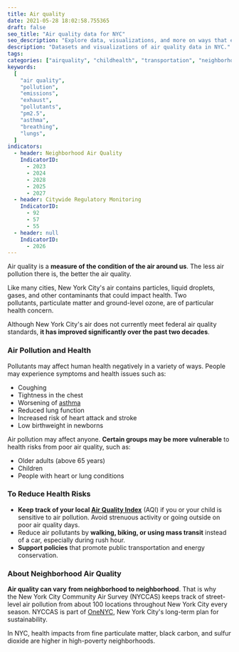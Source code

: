 ```yaml
---
title: Air quality
date: 2021-05-28 18:02:58.755365
draft: false
seo_title: "Air quality data for NYC"
seo_description: "Explore data, visualizations, and more on ways that environments shape health in New York City's neighborhoods."
description: "Datasets and visualizations of air quality data in NYC."
tags:
categories: ["airquality", "childhealth", "transportation", "neighborhoods"]
keywords:
  [
    "air quality",
    "pollution",
    "emissions",
    "exhaust",
    "pollutants",
    "pm2.5",
    "asthma",
    "breathing",
    "lungs",
  ]
indicators:
  - header: Neighborhood Air Quality
    IndicatorID:
      - 2023
      - 2024
      - 2028
      - 2025
      - 2027
  - header: Citywide Regulatory Monitoring
    IndicatorID:
      - 92
      - 57
      - 55
  - header: null
    IndicatorID:
      - 2026
---
```


Air quality is a **measure of the condition of the air around us**. The less air pollution there is, the better the air quality.

Like many cities, New York City's air contains particles, liquid droplets, gases, and other contaminants that could impact health. Two pollutants, particulate matter and ground-level ozone, are of particular health concern.

Although New York City's air does not currently meet federal air quality standards, **it has improved significantly over the past two decades**.

### Air Pollution and Health

Pollutants may affect human health negatively in a variety of ways. People may experience symptoms and health issues such as:

- Coughing
- Tightness in the chest
- Worsening of [asthma](http://www1.nyc.gov/site/doh/health/health-topics/asthma.page "asthma")
- Reduced lung function
- Increased risk of heart attack and stroke
- Low birthweight in newborns

Air pollution may affect anyone. **Certain groups may be more vulnerable** to health risks from poor air quality, such as:

- Older adults (above 65 years)
- Children
- People with heart or lung conditions

### To Reduce Health Risks

- **Keep track of your local [Air Quality Index](http://www.dec.ny.gov/cfmx/extapps/aqi/aqi_forecast.cfm)** (AQI) if you or your child is sensitive to air pollution. Avoid strenuous activity or going outside on poor air quality days.
- Reduce air pollutants by **walking, biking, or using mass transit** instead of a car, especially during rush hour.
- **Support policies** that promote public transportation and energy conservation.

### About Neighborhood Air Quality

**Air quality can vary** **from neighborhood to neighborhood**. That is why the New York City Community Air Survey (NYCCAS) keeps track of street-level air pollution from about 100 locations throughout New York City every season. NYCCAS is part of [OneNYC](http://www1.nyc.gov/html/onenyc/index.html "OneNYC"), New York City's long-term plan for sustainability.

In NYC, health impacts from fine particulate matter, black carbon, and sulfur dioxide are higher in high-poverty neighborhoods.

